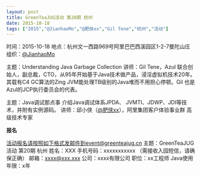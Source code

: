 ```yaml
---
layout: post
title: GreenTeaJUG活动 第20期 杭州
date: 2015-10-18
tags: ["2015","@JianhaoMo","@肥侠xx","Gil Tene","杭州","活动"]
---
```


时间：2015-10-18
地点：杭州文一西路969号阿里巴巴西溪园区1-2-7曼陀山庄
组织：[@JianhaoMo](http://weibo.com/halmo)

主题：Understanding Java Garbage Collection
讲师：Gil Tene，Azul 联合创始人，副总裁，CTO，从95年开始基于Java技术做产品，浸淫虚拟机技术20年。其载有C4 GC算法的Zing JVM能处理TB级别的Java堆而不用担心停顿。Gil 也是Azul的JCP执行委员会的代表。

主题：Java调试那点事
介绍Java调试体系JPDA、 JVMTI、JDWP、JDI等技术，并附有实例源码。
讲师：邱小侠（[@肥侠xx](http://weibo.com/octalxia)），阿里集团客户体验事业群 高级技术专家

**报名**

活动报名请按照如下格式发邮件到event@greenteajug.cn
主题：GreenTeaJUG活动 第20期 杭州
姓名：XXX
手机号码：xxxxxxxxxxx （需接收入园短信，请确保正确）
邮箱：xxxx@xxx.xxx
公司：xxxx有限公司
职位：xx工程师
Java使用年限：x年